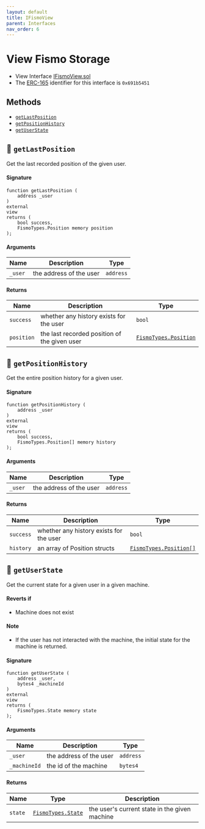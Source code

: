 ```yaml
---
layout: default
title: IFismoView
parent: Interfaces
nav_order: 6
---
```

# View Fismo Storage
* View Interface [IFismoView.sol](https://github.com/cliffhall/Fismo/blob/main/contracts/interfaces/IFismoView.sol)
* The [ERC-165](https://eips.ethereum.org/EIPS/eip-165) identifier for this interface is `0x691b5451`

## Methods
* [`getLastPosition`](#getlastposition)
* [`getPositionHistory`](#getpositionhistory)
* [`getUserState`](#getuserstate)

## 🦠 `getLastPosition`
Get the last recorded position of the given user.

#### Signature
```solidity
function getLastPosition (
    address _user
)
external
view
returns (
    bool success, 
    FismoTypes.Position memory position
);
```

#### Arguments

| Name       | Description                              | Type    |
| ----------- |------------------------------------------|---------|
| `_user` | the address of the user | `address` | 

#### Returns

| Name        | Description                                | Type                |
| ------------- |--------------------------------------------|---------------------|
| `success` |  whether any history exists for the user | `bool` |
| `position` | the last recorded position of the given user| [`FismoTypes.Position`](../domain/Position.md) |

## 🦠 `getPositionHistory`
Get the entire position history for a given user.

#### Signature
```solidity
function getPositionHistory (
    address _user
)
external
view
returns (
    bool success, 
    FismoTypes.Position[] memory history
);
```

#### Arguments

| Name       | Description                              | Type    |
| ----------- |------------------------------------------|---------|
| `_user` | the address of the user | `address` | 

#### Returns

| Name    | Description                   | Type                                             |
| ------- |-------------------------------|--------------------------------------------------|
| `success` |  whether any history exists for the user | `bool`                                           |
| `history` | an array of Position structs  | [`FismoTypes.Position[]`](../domain/Position.md) |

## 🦠 `getUserState`
Get the current state for a given user in a given machine.

#### Reverts if
- Machine does not exist

#### Note
- If the user has not interacted with the machine, the initial state for the machine is returned.

#### Signature
```solidity
function getUserState (
    address _user, 
    bytes4 _machineId
)
external
view
returns (
    FismoTypes.State memory state
);
```

#### Arguments

| Name      | Description           | Type    |
| ---------- |-----------------------|---------|
| `_user` | the address of the user | `address` | 
| `_machineId` | the id of the machine | `bytes4` | 

#### Returns

| Name  | Type | Description                          |
|-------|---|--------------------------------------|
| `state` | [`FismoTypes.State`](../domain/State.md)  | the user's current state in the given machine |